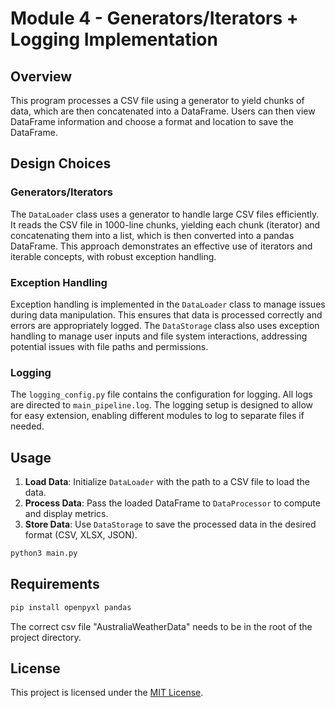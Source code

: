 # Module 4 - Generators/Iterators + Logging Implementation

## Overview

This program processes a CSV file using a generator to yield chunks of data, which are then concatenated into a DataFrame. Users can then view DataFrame information and choose a format and location to save the DataFrame.

## Design Choices

### Generators/Iterators

The `DataLoader` class uses a generator to handle large CSV files efficiently. It reads the CSV file in 1000-line chunks, yielding each chunk (iterator) and concatenating them into a list, which is then converted into a pandas DataFrame. This approach demonstrates an effective use of iterators and iterable concepts, with robust exception handling.

### Exception Handling

Exception handling is implemented in the `DataLoader` class to manage issues during data manipulation. This ensures that data is processed correctly and errors are appropriately logged. The `DataStorage` class also uses exception handling to manage user inputs and file system interactions, addressing potential issues with file paths and permissions.

### Logging

The `logging_config.py` file contains the configuration for logging. All logs are directed to `main_pipeline.log`. The logging setup is designed to allow for easy extension, enabling different modules to log to separate files if needed.

## Usage

1. **Load Data**: Initialize `DataLoader` with the path to a CSV file to load the data.
2. **Process Data**: Pass the loaded DataFrame to `DataProcessor` to compute and display metrics.
3. **Store Data**: Use `DataStorage` to save the processed data in the desired format (CSV, XLSX, JSON).

```python
python3 main.py
```

## Requirements
```bash
pip install openpyxl pandas
```
The correct csv file "AustraliaWeatherData" needs to be in the root of the project directory.

## License
This project is licensed under the [MIT License](LICENSE).
